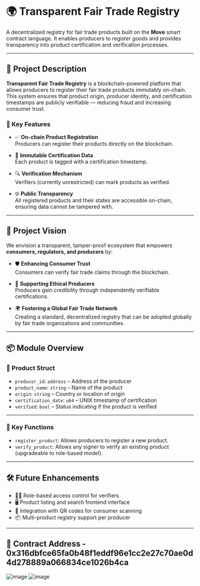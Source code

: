 # 🌍 Transparent Fair Trade Registry

A decentralized registry for fair trade products built on the **Move** smart contract language. It enables producers to register goods and provides transparency into product certification and verification processes.

---

## 📝 Project Description

**Transparent Fair Trade Registry** is a blockchain-powered platform that allows producers to register their fair trade products immutably on-chain. This system ensures that product origin, producer identity, and certification timestamps are publicly verifiable — reducing fraud and increasing consumer trust.

### 🔑 Key Features

- ✅ **On-chain Product Registration**  
  Producers can register their products directly on the blockchain.

- 🔐 **Immutable Certification Data**  
  Each product is tagged with a certification timestamp.

- 🔍 **Verification Mechanism**  
  Verifiers (currently unrestricted) can mark products as verified.

- 🌐 **Public Transparency**  
  All registered products and their states are accessible on-chain, ensuring data cannot be tampered with.

---

## 🔭 Project Vision

We envision a transparent, tamper-proof ecosystem that empowers **consumers, regulators, and producers** by:

- 🛡️ **Enhancing Consumer Trust**  
  Consumers can verify fair trade claims through the blockchain.

- 🌱 **Supporting Ethical Producers**  
  Producers gain credibility through independently verifiable certifications.

- 🌍 **Fostering a Global Fair Trade Network**  
  Creating a standard, decentralized registry that can be adopted globally by fair trade organizations and communities.

---

## 📦 Module Overview

### 🧱 Product Struct

- `producer_id`: `address` – Address of the producer  
- `product_name`: `string` – Name of the product  
- `origin`: `string` – Country or location of origin  
- `certification_date`: `u64` – UNIX timestamp of certification  
- `verified`: `bool` – Status indicating if the product is verified  

---

### 🔧 Key Functions

- `register_product`: Allows producers to register a new product.  
- `verify_product`: Allows any signer to verify an existing product (upgradeable to role-based model).

---

## 🛠️ Future Enhancements

- 🧑‍⚖️ Role-based access control for verifiers  
- 🖥️ Product listing and search frontend interface  
- 📱 Integration with QR codes for consumer scanning  
- 📦 Multi-product registry support per producer  

---

## 📜 Contract Address - 0x316dbfce65fa0b48f1eddf96e1cc2e27c70ae0d4d278889a066834ce1026b4ca

![image](https://github.com/user-attachments/assets/930b4e1d-d6c0-4b4e-87bd-d67bd8d6209e)
![image](https://github.com/user-attachments/assets/bc5a43c6-7200-4bcb-8bec-069b834b809c)
